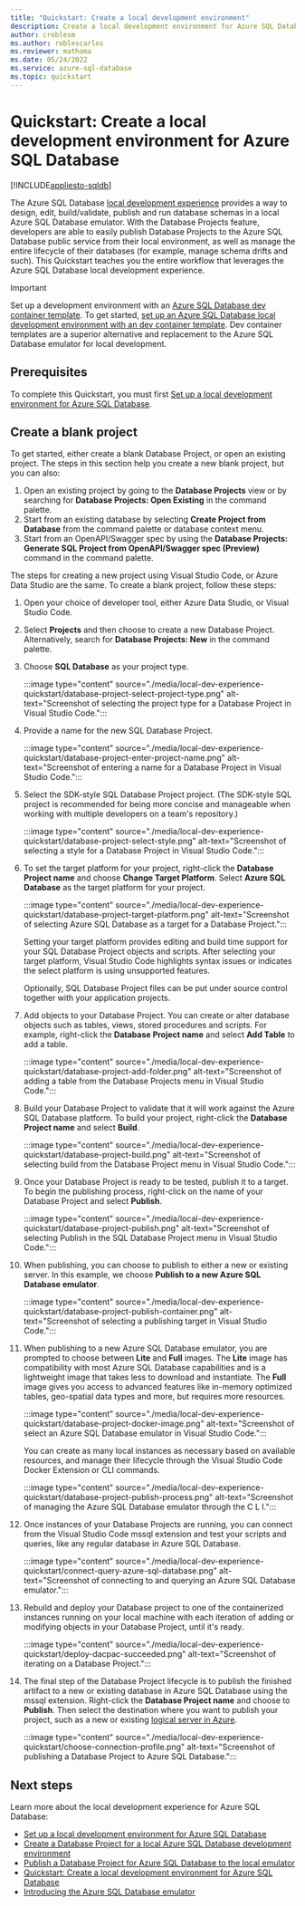 ```yaml
---
title: "Quickstart: Create a local development environment"
description: Create a local development environment for Azure SQL Database using this hands-on guide.
author: croblesm
ms.author: roblescarlos
ms.reviewer: mathoma
ms.date: 05/24/2022
ms.service: azure-sql-database
ms.topic: quickstart
---
```


# Quickstart: Create a local development environment for Azure SQL Database
[!INCLUDE[appliesto-sqldb](../includes/appliesto-sqldb.md)]

The Azure SQL Database [local development experience](local-dev-experience-overview.md) provides a way to design, edit, build/validate, publish and run database schemas in a local Azure SQL Database emulator. With the Database Projects feature, developers are able to easily publish Database Projects to the Azure SQL Database public service from their local environment, as well as manage the entire lifecycle of their databases (for example, manage schema drifts and such). This Quickstart teaches you the entire workflow that leverages the Azure SQL Database local development experience.

> [!IMPORTANT]
> Set up a development environment with an [Azure SQL Database dev container template](local-dev-experience-dev-containers.md). To get started, [set up an Azure SQL Database local development environment with an dev container template](local-dev-experience-dev-containers-quickstart.md). Dev container templates are a superior alternative and replacement to the Azure SQL Database emulator for local development.

## Prerequisites

To complete this Quickstart, you must first [Set up a local development environment for Azure SQL Database](local-dev-experience-set-up-dev-environment.md).

## Create a blank project

To get started, either create a blank Database Project, or open an existing project. The steps in this section help you create a new blank project, but you can also:

1. Open an existing project by going to the **Database Projects** view or by searching for **Database Projects: Open Existing** in the command palette.
2. Start from an existing database by selecting **Create Project from Database** from the command palette or database context menu. 
3. Start from an OpenAPI/Swagger spec by using the **Database Projects: Generate SQL Project from OpenAPI/Swagger spec (Preview)** command in the command palette.

The steps for creating a new project using Visual Studio Code, or Azure Data Studio are the same. To create a blank project, follow these steps: 

1. Open your choice of developer tool, either Azure Data Studio, or Visual Studio Code. 
1. Select **Projects** and then choose to create a new Database Project. Alternatively, search for **Database Projects: New** in the command palette.
1. Choose **SQL Database** as your project type.

    :::image type="content" source="./media/local-dev-experience-quickstart/database-project-select-project-type.png" alt-text="Screenshot of selecting the project type for a Database Project in Visual Studio Code.":::
    
1. Provide a name for the new SQL Database Project.
 
    :::image type="content" source="./media/local-dev-experience-quickstart/database-project-enter-project-name.png" alt-text="Screenshot of entering a name for a Database Project in Visual Studio Code.":::
    
1. Select the SDK-style SQL Database Project project. (The SDK-style SQL project is recommended for being more concise and manageable when working with multiple developers on a team's repository.)
 
    :::image type="content" source="./media/local-dev-experience-quickstart/database-project-select-style.png" alt-text="Screenshot of selecting a style for a Database Project in Visual Studio Code.":::
    
1. To set the target platform for your project, right-click the **Database Project name** and choose **Change Target Platform**. Select **Azure SQL Database** as the target platform for your project.
     
    :::image type="content" source="./media/local-dev-experience-quickstart/database-project-target-platform.png" alt-text="Screenshot of selecting Azure SQL Database as a target for a Database Project.":::

    Setting your target platform provides editing and build time support for your SQL Database Project objects and scripts. After selecting your target platform, Visual Studio Code highlights syntax issues or indicates the select platform is using unsupported features. 
   
    Optionally, SQL Database Project files can be put under source control together with your application projects.

1. Add objects to your Database Project. You can create or alter database objects such as tables, views, stored procedures and scripts. For example, right-click the **Database Project name** and select **Add Table** to add a table.
 
    :::image type="content" source="./media/local-dev-experience-quickstart/database-project-add-folder.png" alt-text="Screenshot of adding a table from the Database Projects menu in Visual Studio Code.":::
    
1. Build your Database Project to validate that it will work against the Azure SQL Database platform. To build your project, right-click the **Database Project name** and select **Build**.

    :::image type="content" source="./media/local-dev-experience-quickstart/database-project-build.png" alt-text="Screenshot of selecting build from the Database Project menu in Visual Studio Code.":::
    
1. Once your Database Project is ready to be tested, publish it to a target. To begin the publishing process, right-click on the name of your Database Project and select **Publish**.

    :::image type="content" source="./media/local-dev-experience-quickstart/database-project-publish.png" alt-text="Screenshot of selecting Publish in the SQL Database Project menu in Visual Studio Code.":::
    
1. When publishing, you can choose to publish to either a new or existing server. In this example, we choose **Publish to a new Azure SQL Database emulator**.

    :::image type="content" source="./media/local-dev-experience-quickstart/database-project-publish-container.png" alt-text="Screenshot of selecting a publishing target in Visual Studio Code.":::
    
1. When publishing to a new Azure SQL Database emulator, you are prompted to choose between **Lite** and **Full** images. The **Lite** image has compatibility with most Azure SQL Database capabilities and is a lightweight image that takes less to download and instantiate. The **Full** image gives you access to advanced features like in-memory optimized tables, geo-spatial data types and more, but requires more resources. 

    :::image type="content" source="./media/local-dev-experience-quickstart/database-project-docker-image.png" alt-text="Screenshot of select an Azure SQL Database emulator in Visual Studio Code.":::
    
    You can create as many local instances as necessary based on available resources, and manage their lifecycle through the Visual Studio Code Docker Extension or CLI commands.

    :::image type="content" source="./media/local-dev-experience-quickstart/database-project-publish-process.png" alt-text="Screenshot of managing the Azure SQL Database emulator through the C L I.":::
     
1. Once instances of your Database Projects are running, you can connect from the Visual Studio Code mssql extension and test your scripts and queries, like any regular database in Azure SQL Database. 
 
    :::image type="content" source="./media/local-dev-experience-quickstart/connect-query-azure-sql-database.png" alt-text="Screenshot of connecting to and querying an Azure SQL Database emulator.":::
     
1. Rebuild and deploy your Database project to one of the containerized instances running on your local machine with each iteration of adding or modifying objects in your Database Project, until it's ready.
 
     :::image type="content" source="./media/local-dev-experience-quickstart/deploy-dacpac-succeeded.png" alt-text="Screenshot of iterating on a Database Project.":::
    
1. The final step of the Database Project lifecycle is to publish the finished artifact to a new or existing database in Azure SQL Database using the mssql extension. Right-click the **Database Project name** and choose to **Publish**. Then select the destination where you want to publish your project, such as a new or existing [logical server in Azure](logical-servers.md). 
 
    :::image type="content" source="./media/local-dev-experience-quickstart/choose-connection-profile.png" alt-text="Screenshot of publishing a Database Project to Azure SQL Database.":::


## Next steps

Learn more about the local development experience for Azure SQL Database:

- [Set up a local development environment for Azure SQL Database](local-dev-experience-set-up-dev-environment.md)
- [Create a Database Project for a local Azure SQL Database development environment](local-dev-experience-create-database-project.md)
- [Publish a Database Project for Azure SQL Database to the local emulator](local-dev-experience-publish-emulator.md)
- [Quickstart: Create a local development environment for Azure SQL Database](local-dev-experience-quickstart.md)
- [Introducing the Azure SQL Database emulator](local-dev-experience-sql-database-emulator.md)
